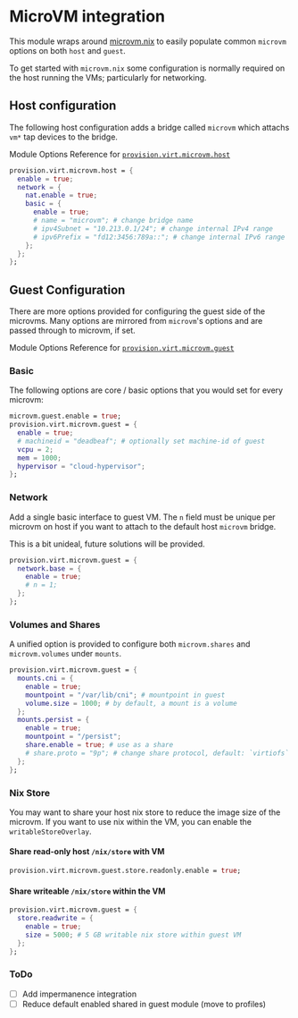 # MicroVM integration

This module wraps around [microvm.nix](https://github.com/astro/microvm.nix) to
easily populate common `microvm` options on both `host` and `guest`.

To get started with `microvm.nix` some configuration is normally required on the host
running the VMs; particularly for networking.

## Host configuration

The following host configuration adds a bridge called `microvm` which attachs
`vm*` tap devices to the bridge.

Module Options Reference for [`provision.virt.microvm.host`](../options/nixos-all-options.md#provisionvirtmicrovmhostenable)

```nix
provision.virt.microvm.host = {
  enable = true;
  network = {
    nat.enable = true;
    basic = {
      enable = true;
      # name = "microvm"; # change bridge name
      # ipv4Subnet = "10.213.0.1/24"; # change internal IPv4 range
      # ipv6Prefix = "fd12:3456:789a::"; # change internal IPv6 range
    };
  };
};
```

## Guest Configuration

There are more options provided for configuring the guest side of the microvms.
Many options are mirrored from `microvm`'s options and are passed through to microvm, if set.

Module Options Reference for [`provision.virt.microvm.guest`](../options/nixos-all-options.md#provisionvirtmicrovmguestenable)

### Basic

The following options are core / basic options that you would set for every microvm:
```nix
microvm.guest.enable = true;
provision.virt.microvm.guest = {
  enable = true;
  # machineid = "deadbeaf"; # optionally set machine-id of guest
  vcpu = 2;
  mem = 1000;
  hypervisor = "cloud-hypervisor";
};
```

### Network

Add a single basic interface to guest VM. The `n` field must be unique per microvm on host
if you want to attach to the default host `microvm` bridge.

This is a bit unideal, future solutions will be provided.

```nix
provision.virt.microvm.guest = {
  network.base = {
    enable = true;
    # n = 1;
  };
};
```

### Volumes and Shares

A unified option is provided to configure both `microvm.shares` and `microvm.volumes` under
`mounts`.

```nix
provision.virt.microvm.guest = {
  mounts.cni = {
    enable = true;
    mountpoint = "/var/lib/cni"; # mountpoint in guest
    volume.size = 1000; # by default, a mount is a volume
  };
  mounts.persist = {
    enable = true;
    mountpoint = "/persist";
    share.enable = true; # use as a share
    # share.proto = "9p"; # change share protocol, default: `virtiofs`
  };
};
```

### Nix Store

You may want to share your host nix store to reduce the image size of the microvm.
If you  want to use nix within the VM, you can enable the `writableStoreOverlay`.

#### Share read-only host `/nix/store` with VM

```nix
provision.virt.microvm.guest.store.readonly.enable = true;
```

#### Share writeable `/nix/store` within the VM

```nix
provision.virt.microvm.guest = {
  store.readwrite = {
    enable = true;
    size = 5000; # 5 GB writable nix store within guest VM
  };
};
```

### ToDo

  - [ ] Add impermanence integration
  - [ ] Reduce default enabled shared in guest module (move to profiles)
